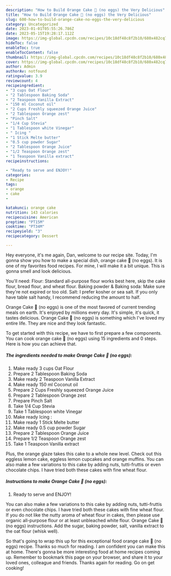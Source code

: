 ```yaml
---
description: "How to Build Orange Cake 🍊 (no eggs) the Very Delicious"
title: "How to Build Orange Cake 🍊 (no eggs) the Very Delicious"
slug: 600-how-to-build-orange-cake-no-eggs-the-very-delicious
category: Uncategorized
date: 2023-01-01T05:55:26.786Z
date: 2023-05-15T19:28:17.112Z
image: https://img-global.cpcdn.com/recipes/10c18df48c8f2b10/680x482cq70/orange-cake-no-eggs-recipe-main-photo.jpg
hideToc: false
enableToc: true
enableTocContent: false
thumbnail: https://img-global.cpcdn.com/recipes/10c18df48c8f2b10/680x482cq70/orange-cake-no-eggs-recipe-main-photo.jpg
cover: https://img-global.cpcdn.com/recipes/10c18df48c8f2b10/680x482cq70/orange-cake-no-eggs-recipe-main-photo.jpg
author: Admin
authorAv: notfound
ratingvalue: 3.9
reviewcount: 4
recipeingredient:
- "3 cups Oat Flour"
- "2 Tablespoon Baking Soda"
- "2 Teaspoon Vanilla Extract"
- "150 ml Coconut oil"
- "2 Cups Freshly squeezed Orange Juice"
- "2 Tablespoon Orange zest"
- "Pinch Salt"
- "1/4 Cup Stevia"
- "1 Tablespoon white Vinegar"
- " Icing "
- "1 Stick Melte butter"
- "0.5 cup powder Sugar"
- "2 Tablespoon Orange Juice"
- "1/2 Teaspoon Orange zest"
- "1 Teaspoon Vanilla extract"
recipeinstructions:

- "Ready to serve and ENJOY!"
categories:
- Recipe
tags:
- orange
- cake
- 

katakunci: orange cake  
nutrition: 143 calories
recipecuisine: American
preptime: "PT15M"
cooktime: "PT34M"
recipeyield: "3"
recipecategory: Dessert

---
```



Hey everyone, it's me again, Dan, welcome to our recipe site. Today, I'm gonna show you how to make a special dish, orange cake 🍊 (no eggs). It is one of my favorites food recipes. For mine, I will make it a bit unique. This is gonna smell and look delicious.

You&#39;ll need: Flour: Standard all-purpose flour works best here, skip the cake flour, bread flour, and wheat flour. Baking powder &amp; Baking soda: Make sure they&#39;re not expired or too old. Salt: I prefer kosher or sea salt. If you only have table salt handy, I recommend reducing the amount to half.

Orange Cake 🍊 (no eggs) is one of the most favored of current trending meals on earth. It's enjoyed by millions every day. It's simple, it's quick, it tastes delicious. Orange Cake 🍊 (no eggs) is something which I've loved my entire life. They are nice and they look fantastic.


To get started with this recipe, we have to first prepare a few components. You can cook orange cake 🍊 (no eggs) using 15 ingredients and 0 steps. Here is how you can achieve that.

<!--inarticleads1-->

##### The ingredients needed to make Orange Cake 🍊 (no eggs):

1. Make ready 3 cups Oat Flour
1. Prepare 2 Tablespoon Baking Soda
1. Make ready 2 Teaspoon Vanilla Extract
1. Make ready 150 ml Coconut oil
1. Prepare 2 Cups Freshly squeezed Orange Juice
1. Prepare 2 Tablespoon Orange zest
1. Prepare Pinch Salt
1. Take 1/4 Cup Stevia
1. Take 1 Tablespoon white Vinegar
1. Make ready  Icing :
1. Make ready 1 Stick Melte butter
1. Make ready 0.5 cup powder Sugar
1. Prepare 2 Tablespoon Orange Juice
1. Prepare 1/2 Teaspoon Orange zest
1. Take 1 Teaspoon Vanilla extract


Plus, the orange glaze takes this cake to a whole new level. Check out this eggless lemon cake, eggless lemon cupcakes and orange muffins. You can also make a few variations to this cake by adding nuts, tutti-fruttis or even chocolate chips. I have tried both these cakes with fine wheat flour. 

<!--inarticleads2-->

##### Instructions to make Orange Cake 🍊 (no eggs):


1. Ready to serve and ENJOY!

You can also make a few variations to this cake by adding nuts, tutti-fruttis or even chocolate chips. I have tried both these cakes with fine wheat flour. If you do not like the nutty aroma of wheat flour in cakes, then please use organic all-purpose flour or at least unbleached white flour. Orange Cake 🍊 (no eggs) instructions. Add the sugar, baking powder, salt, vanilla extract to the oat flour (whisk well). 

So that's going to wrap this up for this exceptional food orange cake 🍊 (no eggs) recipe. Thanks so much for reading. I am confident you can make this at home. There's gonna be more interesting food at home recipes coming up. Remember to bookmark this page on your browser, and share it to your loved ones, colleague and friends. Thanks again for reading. Go on get cooking!
